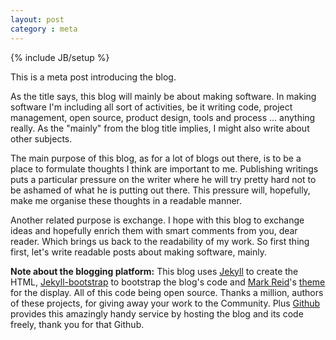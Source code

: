 ```yaml
---
layout: post
category : meta
---
```

{% include JB/setup %}

This is a meta post introducing the blog.

As the title says, this blog will mainly be about making software. In making software I'm including all sort of activities, be it writing code, project management, open source, product design, tools and process ... anything really. As the "mainly" from the blog title implies, I might also write about other subjects.

The main purpose of this blog, as for a lot of blogs out there, is to be a place to formulate thoughts I think are important to me. Publishing writings puts a particular pressure on the writer where he will try pretty hard not to be ashamed of what he is putting out there. This pressure will, hopefully, make me organise these thoughts in a readable manner.

Another related purpose is exchange. I hope with this blog to exchange ideas and hopefully enrich them with smart comments from you, dear reader. Which brings us back to the readability of my work. So first thing first, let's write readable posts about making software, mainly.

**Note about the blogging platform:** This blog uses [Jekyll](https://github.com/mojombo/jekyll) to create the HTML, [Jekyll-bootstrap](http://jekyllbootstrap.com/) to bootstrap the blog's code and [Mark Reid](http://mark.reid.name/)'s [theme](https://github.com/jekyllbootstrap/theme-mark-reid) for the display. All of this code being open source. Thanks a million, authors of these projects, for giving away your work to the Community. Plus [Github](https://github.com/) provides this amazingly handy service by hosting the blog and its code freely, thank you for that Github.